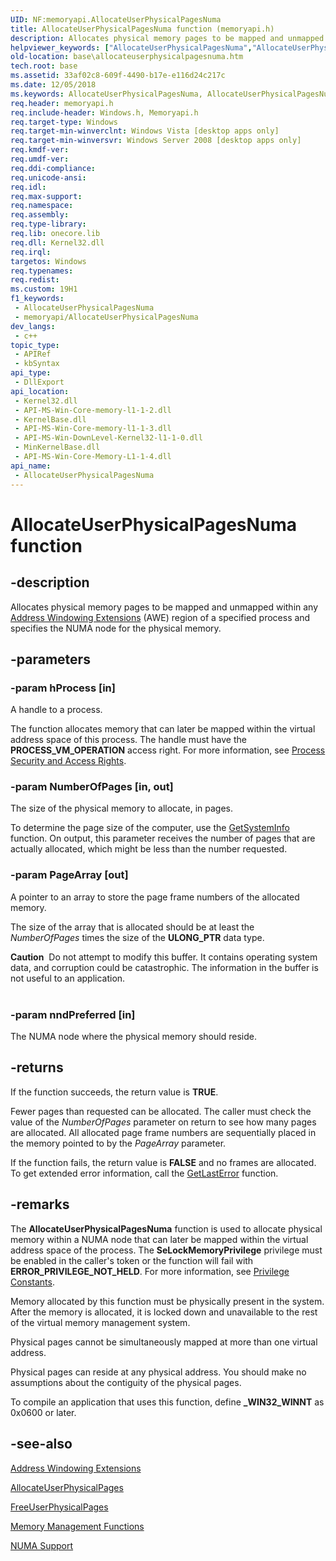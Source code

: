 ```yaml
---
UID: NF:memoryapi.AllocateUserPhysicalPagesNuma
title: AllocateUserPhysicalPagesNuma function (memoryapi.h)
description: Allocates physical memory pages to be mapped and unmapped within any Address Windowing Extensions (AWE) region of a specified process and specifies the NUMA node for the physical memory.
helpviewer_keywords: ["AllocateUserPhysicalPagesNuma","AllocateUserPhysicalPagesNuma function","base.allocateuserphysicalpagesnuma","winbase/AllocateUserPhysicalPagesNuma"]
old-location: base\allocateuserphysicalpagesnuma.htm
tech.root: base
ms.assetid: 33af02c8-609f-4490-b17e-e116d24c217c
ms.date: 12/05/2018
ms.keywords: AllocateUserPhysicalPagesNuma, AllocateUserPhysicalPagesNuma function, base.allocateuserphysicalpagesnuma, winbase/AllocateUserPhysicalPagesNuma
req.header: memoryapi.h
req.include-header: Windows.h, Memoryapi.h
req.target-type: Windows
req.target-min-winverclnt: Windows Vista [desktop apps only]
req.target-min-winversvr: Windows Server 2008 [desktop apps only]
req.kmdf-ver: 
req.umdf-ver: 
req.ddi-compliance: 
req.unicode-ansi: 
req.idl: 
req.max-support: 
req.namespace: 
req.assembly: 
req.type-library: 
req.lib: onecore.lib
req.dll: Kernel32.dll
req.irql: 
targetos: Windows
req.typenames: 
req.redist: 
ms.custom: 19H1
f1_keywords:
 - AllocateUserPhysicalPagesNuma
 - memoryapi/AllocateUserPhysicalPagesNuma
dev_langs:
 - c++
topic_type:
 - APIRef
 - kbSyntax
api_type:
 - DllExport
api_location:
 - Kernel32.dll
 - API-MS-Win-Core-memory-l1-1-2.dll
 - KernelBase.dll
 - API-MS-Win-Core-memory-l1-1-3.dll
 - API-MS-Win-DownLevel-Kernel32-l1-1-0.dll
 - MinKernelBase.dll
 - API-MS-Win-Core-Memory-L1-1-4.dll
api_name:
 - AllocateUserPhysicalPagesNuma
---
```


# AllocateUserPhysicalPagesNuma function


## -description

Allocates physical memory pages to be mapped and unmapped within any 
    <a href="/windows/desktop/Memory/address-windowing-extensions">Address Windowing Extensions</a> (AWE) region of a 
    specified process  and specifies the NUMA node for the physical memory.

## -parameters

### -param hProcess [in]

A handle to a process. 

The function allocates memory that can later be mapped within the virtual address 
      space of this process. The handle must have the <b>PROCESS_VM_OPERATION</b> access right. For 
      more information, see 
      <a href="/windows/desktop/ProcThread/process-security-and-access-rights">Process Security and Access Rights</a>.

### -param NumberOfPages [in, out]

The size of the physical memory to allocate, in pages.

To determine the page size of the computer, use the 
       <a href="/windows/desktop/api/sysinfoapi/nf-sysinfoapi-getsysteminfo">GetSystemInfo</a> function. On output, this parameter 
       receives the number of pages that are actually allocated, which might be less than the number requested.

### -param PageArray [out]

A pointer to an array to store the page frame numbers of the allocated memory.

The size of the array that is allocated should be at least the <i>NumberOfPages</i> times 
       the size of the <b>ULONG_PTR</b> data type.

<div class="alert"><b>Caution</b>  Do not attempt to modify this buffer. It contains operating system data, and corruption 
       could be catastrophic. The information in the buffer is not useful to an application.</div>
<div> </div>

### -param nndPreferred [in]

The NUMA node where the physical memory should reside.

## -returns

If the function succeeds, the return value is <b>TRUE</b>.

Fewer pages than requested can be allocated. The caller must check the value of the 
       <i>NumberOfPages</i> parameter on return to see how many pages are allocated. All allocated 
       page frame numbers are sequentially placed in the memory pointed to by the <i>PageArray</i> 
       parameter.

If the function fails, the return value is <b>FALSE</b> and no frames are allocated. To get 
       extended error information, call the <a href="/windows/desktop/api/errhandlingapi/nf-errhandlingapi-getlasterror">GetLastError</a> 
       function.

## -remarks

The <b>AllocateUserPhysicalPagesNuma</b> 
    function is used to allocate physical memory within a NUMA node that can later be mapped within the virtual 
    address space of the process. The <b>SeLockMemoryPrivilege</b> privilege must be enabled in the 
    caller's token or the function will fail with <b>ERROR_PRIVILEGE_NOT_HELD</b>. For more 
    information, see <a href="/windows/desktop/SecAuthZ/privilege-constants">Privilege Constants</a>.

Memory allocated by this function must be physically present in the system. After the memory is allocated, it 
    is locked down and unavailable to the rest of the virtual memory management system.

Physical pages cannot be simultaneously mapped at more than one virtual address.

Physical pages can reside at any physical address. You should make no assumptions about the contiguity of the 
    physical pages.

To compile an application that uses this function, define <b>_WIN32_WINNT</b> as 0x0600 
    or later.

## -see-also

<a href="/windows/desktop/Memory/address-windowing-extensions">Address Windowing Extensions</a>



<a href="/windows/desktop/api/memoryapi/nf-memoryapi-allocateuserphysicalpages">AllocateUserPhysicalPages</a>



<a href="/windows/desktop/api/memoryapi/nf-memoryapi-freeuserphysicalpages">FreeUserPhysicalPages</a>



<a href="/windows/desktop/Memory/memory-management-functions">Memory Management Functions</a>



<a href="/windows/desktop/ProcThread/numa-support">NUMA Support</a>